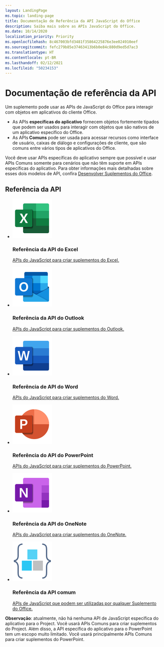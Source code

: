 ```yaml
---
layout: LandingPage
ms.topic: landing-page
title: Documentação de Referência da API JavaScript do Office
description: Saiba mais sobre as APIs JavaScript do Office.
ms.date: 10/14/2020
localization_priority: Priority
ms.openlocfilehash: 8c467003bfd3481f35864225876e3ee024910eef
ms.sourcegitcommit: fefc279b85e37463413b6b0e84c880d9ed5d7ac3
ms.translationtype: HT
ms.contentlocale: pt-BR
ms.lasthandoff: 02/12/2021
ms.locfileid: "50234153"
---
```

# <a name="api-reference-documentation"></a>Documentação de referência da API

Um suplemento pode usar as APIs de JavaScript do Office para interagir com objetos em aplicativos do cliente Office. 

<ul>
    <li>As APIs <b>específicas do aplicativo</b> fornecem objetos fortemente tipados que podem ser usados para interagir com objetos que são nativos de um aplicativo específico do Office.</li>
    <li>As APIs<b> Comuns</b> pode ser usada para acessar recursos como interface de usuário, caixas de diálogo e configurações de cliente, que são comuns entre vários tipos de aplicativos do Office.</li>
</ul>

Você deve usar APIs específicas do aplicativo sempre que possível e usar APIs Comuns somente para cenários que não têm suporte em APIs específicas do aplicativo. Para obter informações mais detalhadas sobre esses dois modelos de API, confira <a href="../develop/develop-overview.md#api-models">Desenvolver Suplementos do Office</a>.

<h2>Referência da API</h2>

<ul class="panelContent cardsF cols cols3">
    <li>
        <div class="cardSize">
            <div class="cardPadding">
                <div class="card">
                    <div class="cardImageOuter">
                        <div class="cardImage">
                            <a href="/javascript/api/excel"><img src="../images/index/logo-excel.svg" alt="Excel API reference docs" /></a>
                        </div>
                    </div>
                    <div class="cardText">
                        <h3>Referência da API do Excel</h3>
                        <p><a href="/javascript/api/excel"> APIs do JavaScript para criar suplementos do Excel.</a></p>
                    </div>
                </div>
            </div>
        </div>
    </li>
    <li>
        <div class="cardSize">
            <div class="cardPadding">
                <div class="card">
                    <div class="cardImageOuter">
                        <div class="cardImage">
                            <a href="/javascript/api/outlook"><img src="../images/index/logo-outlook.svg" alt="Outlook API reference docs" /></a>
                        </div>
                    </div>
                    <div class="cardText">
                        <h3>Referência da API do Outlook</h3>
                        <p><a href="/javascript/api/outlook"> APIs do JavaScript para criar suplementos do Outlook.</a></p>
                    </div>
                </div>
            </div>
        </div>
    </li>
    <li>
        <div class="cardSize">
            <div class="cardPadding">
                <div class="card">
                    <div class="cardImageOuter">
                        <div class="cardImage">
                            <a href="/javascript/api/word"><img src="../images/index/logo-word.svg" alt="Word API reference docs" /></a>
                        </div>
                    </div>
                    <div class="cardText">
                        <h3>Referência de API do Word</h3>
                        <p><a href="/javascript/api/word"> APIs do JavaScript para criar suplementos do Word.</a></p>
                    </div>
                </div>
            </div>
        </div>
    </li>
    <li>
        <div class="cardSize">
            <div class="cardPadding">
                <div class="card">
                    <div class="cardImageOuter">
                        <div class="cardImage">
                            <a href="/javascript/api/powerpoint"><img src="../images/index/logo-powerpoint.svg" alt="PowerPoint API reference docs" /></a>
                        </div>
                    </div>
                    <div class="cardText">
                        <h3>Referência do API do PowerPoint</h3>
                        <p><a href="/javascript/api/powerpoint"> APIs do JavaScript para criar suplementos do PowerPoint.</a></p>
                    </div>
                </div>
            </div>
        </div>
    </li>
    <li>
        <div class="cardSize">
            <div class="cardPadding">
                <div class="card">
                    <div class="cardImageOuter">
                        <div class="cardImage">
                            <a href="/javascript/api/onenote"><img src="../images/index/logo-onenote.svg" alt="OneNote API reference docs" /></a>
                        </div>
                    </div>
                    <div class="cardText">
                        <h3>Referência da API do OneNote</h3>
                        <p><a href="/javascript/api/onenote"> APIs do JavaScript para criar suplementos do OneNote.</a></p>
                    </div>
                </div>
            </div>
        </div>
    </li>
    <li>
        <div class="cardSize">
            <div class="cardPadding">
                <div class="card">
                    <div class="cardImageOuter">
                        <div class="cardImage">
                            <a href="/javascript/api/office"><img src="../images/index-landing-page/i_code-blocks.svg" alt="reference docs" /></a>
                        </div>
                    </div>
                    <div class="cardText">
                        <h3>Referência da API comum</h3>
                        <p><a href="/javascript/api/office">APIs de JavaScript que podem ser utilizadas por qualquer Suplemento do Office.</a></p>
                    </div>
                </div>
            </div>
        </div>
    </li>
</ul>

<b>Observação</b>: atualmente, não há nenhuma API de JavaScript específica do aplicativo para o Project. Você usará APIs Comuns para criar suplementos do Project. Além disso, a API específica do aplicativo para o PowerPoint tem um escopo muito limitado. Você usará principalmente APIs Comuns para criar suplementos do PowerPoint.
